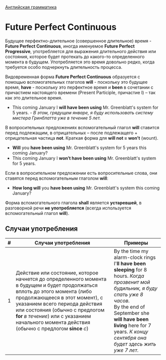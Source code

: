 [Английская грамматика](../README_EN_GRAMMAR.md)

# Future Perfect Continuous

Будущее перфектно-длительное (совершенное длительное) время - **Future Perfect Continuous**, иногда именуемое **Future Perfect Progressive**, употребляется для выражения длительного действия или состояния, которое будет протекать до какого-то определенного момента в будущем. Употребляется это время довольно редко, когда требуется особо подчеркнуть длительность процесса.

Видовременная форма **Future Perfect Continuous** образуется с помощью вспомогательных глаголов **will** - поскольку это будущее время, **have** - поскольку это перфектное время и **been** в сочетании с причастием настоящего времени (Present Participle, причастие I) – так как это длительное время.

* This coming January I **will have been using** Mr. Greenblatt's system for 5 years. - *В этом, грядущем январе, я буду использовать систему мистера Гринблатта уже в течение 5 лет.*

В вопросительных предложениях вспомогательный глагол **will** ставится перед подлежащим, в отрицательных – после подлежащего + отрицательная частица **not**. Краткая форма для **will not = won’t** (wount).

* **Will** you **have been using** Mr. Greenblatt's system for 5 years this coming January?
* This coming January I **won’t have been using** Mr. Greenblatt's system for 5 years.

Если в вопросительном предложении есть вопросительные слова, они ставятся перед вспомогательным глаголом **will**:

* **How long will** you **have been using** Mr. Greenblatt's system this coming January?

Форма вспомогательного глагола **shall** является **устаревшей**, в разговорной речи **не употребляется** (всегда используется вспомогательный глагол **will**).

## Случаи употребления

|#|Случаи употребления|Примеры|
|-|-|-|
|1|Действие или состояние, которое начнется до определенного момента в будущем и будет продолжаться вплоть до этого момента (либо продолжающееся в этот момент), с указанием всего периода действия или состояния (обычно с предлогом **for** *в течение*) или с указанием начального момента действия (обычно с предлогом **since** *с*)|By the time my alarm-clock rings I'**ll have been sleeping** for 8 hours. *Когда прозвенит мой будильник, я буду спать уже 8 часов.*<br>By the end of September she **will have been living** here for 7 years. *К концу сентября она будет здесь жить уже 7 лет.*|